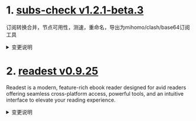 
# 1. [subs-check v1.2.1-beta.3](https://github.com/beck-8/subs-check/releases/tag/v1.2.1-beta.3)  
订阅转换合并，节点可用性，测速，重命名，导出为mihomo/clash/base64订阅工具
<details>
<summary>变更说明</summary>

**注意！！！这是一个有不兼容功能的版本更新**
主要更新了以下内容
1. 支持输出10种+订阅类型，几乎任何设备、客户端都支持
2. 支持直接输出mihomo/clash.meta带规则的订阅链接（小白强推）
3. 内置sub-store，高阶玩家可自定义更多内容
4. 支持几乎所有主流协议，并且参数均解析正确，所以筛选出来的节点会变得更多

> 等价交换

代价
...  

</details>

# 2. [readest v0.9.25](https://github.com/readest/readest/releases/tag/v0.9.25)  
Readest is a modern, feature-rich ebook reader designed for avid readers offering seamless cross-platform access, powerful tools, and an intuitive interface to elevate your reading experience.
<details>
<summary>变更说明</summary>

## Release Highlight
* Support exporting annotations in markdown format
* Support importing TXT files
* Support setting reader language in the UI
* Add bottom action bar on mobile platforms
* Various fixes on layout settings and styles

## What's Changed
* fix: dismiss popup footnotes on window resize, also closes  and closes  by @chrox in https://github.com/readest/readest/pull/638
* fix: various fixes on layout settings and styles, closes  by @chrox in https://github.com/readest/readest/pull/644
...  

</details>

